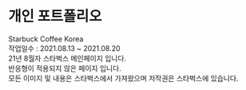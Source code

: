 # 개인 포트폴리오
Starbuck Coffee Korea <br>
작업일수 : 2021.08.13 ~ 2021.08.20 <br>
21년 8월자 스타벅스 메인페이지 입니다. <br>
반응형이 적용되지 않은 페이지 입니다. <br>
모든 이미지 및 내용은 스타벅스에서 가져왔으며 저작권은 스타벅스에 있습니다. <br>

